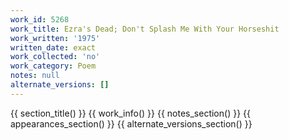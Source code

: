 ```yaml
---
work_id: 5268
work_title: Ezra's Dead; Don't Splash Me With Your Horseshit
work_written: '1975'
written_date: exact
work_collected: 'no'
work_category: Poem
notes: null
alternate_versions: []
---
```


{{ section_title() }}
{{ work_info() }}
{{ notes_section() }}
{{ appearances_section() }}
{{ alternate_versions_section() }}